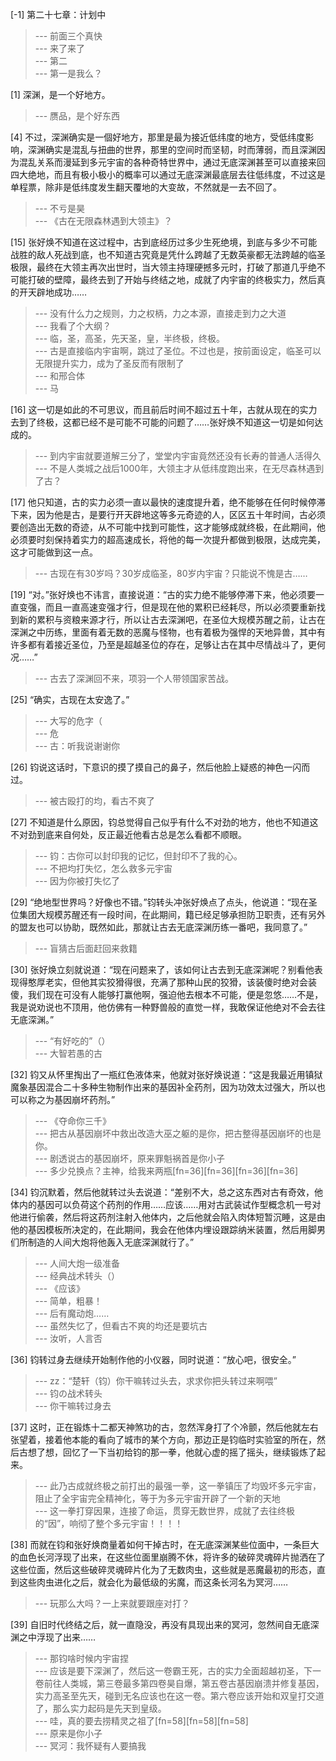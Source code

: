 
[-1] 第二十七章：计划中
>--- 前面三个真快<br>
>--- 来了来了<br>
>--- 第二<br>
>--- 第一是我么？<br>

[1] 深渊，是一个好地方。
>--- 赝品，是个好东西<br>

[4] 不过，深渊确实是一個好地方，那里是最为接近低纬度的地方，受低纬度影响，深渊确实是混乱与扭曲的世界，那里的空间时而坚韧，时而薄弱，而且深渊因为混乱关系而漫延到多元宇宙的各种奇特世界中，通过无底深渊甚至可以直接来回四大绝地，而且有极小极小的概率可以通过无底深渊最底层去往低纬度，不过这是单程票，除非是低纬度发生翻天覆地的大变故，不然就是一去不回了。
>--- 不亏是昊<br>
>--- 《古在无限森林遇到大领主》？<br>

[15] 张好焕不知道在这过程中，古到底经历过多少生死绝境，到底与多少不可能战胜的敌人死战到底，也不知道古究竟是凭什么跨越了无数英豪都无法跨越的临圣极限，最终在大领主再次出世时，当大领主持理硬撼多元时，打破了那道几乎绝不可能打破的壁障，最终去到了开始与终结之地，成就了内宇宙的终极实力，然后真的开天辟地成功……
>--- 没有什么力之规则，力之权柄，力之本源，直接走到力之大道<br>
>--- 我看了个大纲？<br>
>--- 临，圣，高圣，先天圣，皇，半终极，终极。<br>
>--- 古是直接临内宇宙啊，跳过了圣位。不过也是，按前面设定，临圣可以无限提升实力，成为了圣反而有限制了<br>
>--- 和邢合体<br>
>--- 马<br>

[16] 这一切是如此的不可思议，而且前后时间不超过五十年，古就从现在的实力去到了终极，这都已经不是可能不可能的问题了……张好焕不知道这一切是如何达成的。
>--- 到内宇宙就要道解三分了，堂堂内宇宙竟然还没有长寿的普通人活得久<br>
>--- 不是人类城之战后1000年，大领主才从低纬度跑出来，在无尽森林遇到了古？<br>

[17] 他只知道，古的实力必须一直以最快的速度提升着，绝不能够在任何时候停滞下来，因为他是古，是要行开天辟地这等多元奇迹的人，区区五十年时间，古必须要创造出无数的奇迹，从不可能中找到可能性，这才能够成就终极，在此期间，他必须要时刻保持着实力的超高速成长，将他的每一次提升都做到极限，达成完美，这才可能做到这一点。
>--- 古现在有30岁吗？30岁成临圣，80岁内宇宙？只能说不愧是古……<br>

[19] “对。”张好焕也不讳言，直接说道：“古的实力绝不能够停滞下来，他必须要一直变强，而且一直高速变强才行，但是现在他的累积已经耗尽，所以必须要重新找到新的累积与资粮来源才行，所以让古去深渊吧，在圣位大规模苏醒之前，让古在深渊之中历练，里面有着无数的恶魔与怪物，也有着极为强悍的天地异兽，其中有许多都有着接近圣位，乃至是超越圣位的存在，足够让古在其中尽情战斗了，更何况……”
>--- 古去了深渊回不来，项羽一个人带领国家苦战。<br>

[25] “确实，古现在太安逸了。”
>--- 大写的危字（<br>
>--- 危<br>
>--- 古：听我说谢谢你<br>

[26] 钧说这话时，下意识的摸了摸自己的鼻子，然后他脸上疑惑的神色一闪而过。
>--- 被古殴打的均，看古不爽了<br>

[27] 不知道是什么原因，钧总觉得自己似乎有什么不对劲的地方，他也不知道这不对劲到底来自何处，反正最近他看古总是怎么看都不顺眼。
>--- 钧：古你可以封印我的记忆，但封印不了我的心。<br>
>--- 不把均打失忆，怎么救多元宇宙<br>
>--- 因为你被打失忆了<br>

[29] “绝地型世界吗？好像也不错。”钧转头冲张好焕点了点头，他说道：“现在圣位集团大规模苏醒还有一段时间，在此期间，籍已经足够承担防卫职责，还有另外的盟友也可以协助，既然如此，那就让古去无底深渊历练一番吧，我同意了。”
>--- 盲猜古后面赶回来救籍<br>

[30] 张好焕立刻就说道：“现在问题来了，该如何让古去到无底深渊呢？别看他表现得憨厚老实，但他其实狡猾得很，充满了那种山民的狡猾，该装傻时绝对会装傻，我们现在可没有人能够打赢他啊，强迫他去根本不可能，便是忽悠……不是，我是说劝说也不顶用，他仿佛有一种野兽般的直觉一样，我敢保证他绝对不会去往无底深渊。”
>--- “有好吃的”（）<br>
>--- 大智若愚的古<br>

[32] 钧又从怀里掏出了一瓶红色液体来，他就对张好焕说道：“这是我最近用镇狱魔象基因混合二十多种生物制作出来的基因补全药剂，因为功效太过强大，所以也可以称之为基因崩坏药剂。”
>--- 《夺命你三千》<br>
>--- 把古从基因崩坏中救出改造大巫之躯的是你，把古整得基因崩坏的也是你。<br>
>--- 剧透说古的基因崩坏，原来罪魁祸首是你小子<br>
>--- 多少兑换点？主神，给我来两瓶[fn=36][fn=36][fn=36][fn=36]<br>

[34] 钧沉默着，然后他就转过头去说道：“差别不大，总之这东西对古有奇效，他体内的基因可以负荷这个药剂的作用……应该……用对古武装试作型概念机一号对他进行偷袭，然后将这药剂注射入他体内，之后他就会陷入肉体短暂沉睡，这是由他的基因模板所决定的，在此期间，我会在他体内埋设跟踪纳米装置，然后用脚男们所制造的人间大炮将他轰入无底深渊就行了。”
>--- 人间大炮一级准备<br>
>--- 经典战术转头（）<br>
>--- 《应该》<br>
>--- 简单，粗暴！<br>
>--- 后有魔动炮……<br>
>--- 虽然失忆了，但看古不爽的均还是要坑古<br>
>--- 汝听，人言否<br>

[36] 钧转过身去继续开始制作他的小仪器，同时说道：“放心吧，很安全。”
>--- zz：“楚轩（钧）你干嘛转过头去，求求你把头转过来啊喂”<br>
>--- 钧の战术转头<br>
>--- 你干嘛转过身去<br>

[37] 这时，正在锻炼十二都天神煞功的古，忽然浑身打了个冷颤，然后他就左右张望着，接着他本能的看向了城市的某个方向，那边正是钧临时实验室的所在，然后古想了想，回忆了一下当初给钧的那一拳，他就心虚的摇了摇头，继续锻炼了起来。
>--- 此乃古成就终极之前打出的最强一拳，这一拳镇压了均毁坏多元宇宙，阻止了全宇宙完全精神化，等于为多元宇宙开辟了一个新的天地<br>
>--- 这一拳打穿因果，连接了命运，贯穿无数世界，成就了去往终极的“因”，响彻了整个多元宇宙！！！！<br>

[38] 而就在钧和张好焕商量着如何干掉古时，在无底深渊某些位面中，一条巨大的血色长河浮现了出来，在这些位面里崩腾不休，将许多的破碎灵魂碎片抛洒在了这些位面，然后这些破碎灵魂碎片化为了无数肉虫，这些就是恶魔最初的形态，直到这些肉虫进化之后，就会化为最低级的劣魔，而这条长河名为冥河……
>--- 玩那么大吗？一上来就要跟座对打？<br>

[39] 自旧时代终结之后，就一直隐没，再没有具现出来的冥河，忽然间自无底深渊之中浮现了出来……
>--- 那钧啥时候内宇宙捏<br>
>--- 应该是要下深渊了，然后这一卷霸王死，古的实力全面超越初圣，下一卷前往人类城，第三卷最多第四卷昊自爆，第五卷古基因崩溃并修复基因，实力高圣至先天，碰到无名应该也在这一卷。第六卷应该开始和双皇打交道了，那么实力起码是先天到皇级。<br>
>--- 哇，真的要去捞精灵之祖了[fn=58][fn=58][fn=58]<br>
>--- 原来是你小子<br>
>--- 冥河：我怀疑有人要搞我<br>
